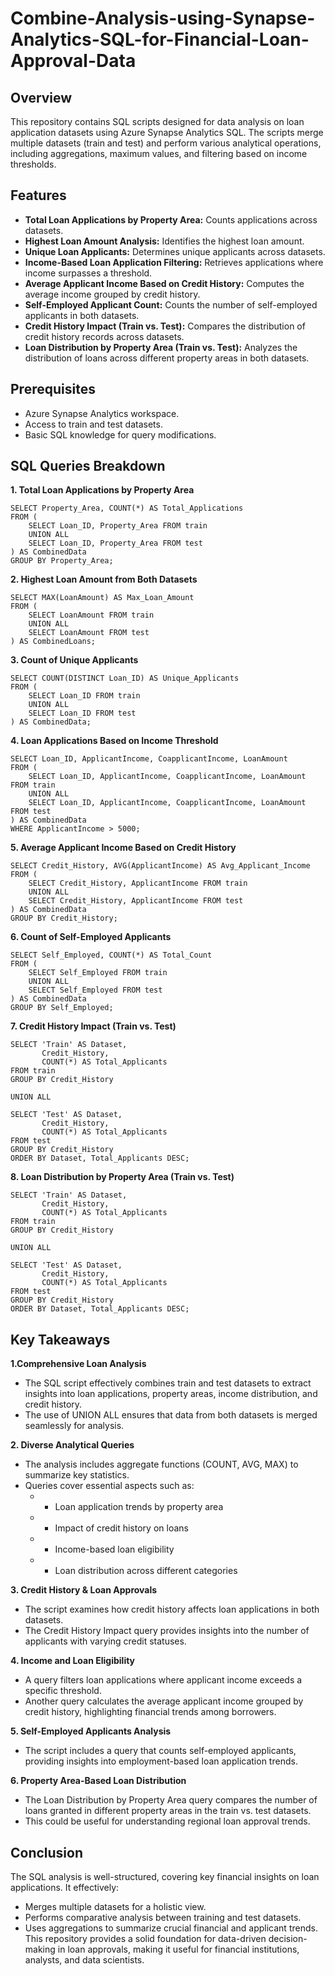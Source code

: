 # Combine-Analysis-using-Synapse-Analytics-SQL-for-Financial-Loan-Approval-Data

## Overview
This repository contains SQL scripts designed for data analysis on loan application datasets using Azure Synapse Analytics SQL. The scripts merge multiple datasets (train and test) and perform various analytical operations, including aggregations, maximum values, and filtering based on income thresholds.

## Features
- **Total Loan Applications by Property Area:** Counts applications across datasets.
- **Highest Loan Amount Analysis:** Identifies the highest loan amount.
- **Unique Loan Applicants:** Determines unique applicants across datasets.
- **Income-Based Loan Application Filtering:** Retrieves applications where income surpasses a threshold.
- **Average Applicant Income Based on Credit History:** Computes the average income grouped by credit history.
- **Self-Employed Applicant Count:** Counts the number of self-employed applicants in both datasets.
- **Credit History Impact (Train vs. Test):** Compares the distribution of credit history records across datasets.
- **Loan Distribution by Property Area (Train vs. Test):** Analyzes the distribution of loans across different property areas in both datasets.

## Prerequisites
* Azure Synapse Analytics workspace.
* Access to train and test datasets.
* Basic SQL knowledge for query modifications.
  
## SQL Queries Breakdown

**1. Total Loan Applications by Property Area**

```
SELECT Property_Area, COUNT(*) AS Total_Applications
FROM (
    SELECT Loan_ID, Property_Area FROM train
    UNION ALL
    SELECT Loan_ID, Property_Area FROM test
) AS CombinedData
GROUP BY Property_Area;
```
**2. Highest Loan Amount from Both Datasets**

```
SELECT MAX(LoanAmount) AS Max_Loan_Amount
FROM (
    SELECT LoanAmount FROM train
    UNION ALL
    SELECT LoanAmount FROM test
) AS CombinedLoans;
```
**3. Count of Unique Applicants**
```
SELECT COUNT(DISTINCT Loan_ID) AS Unique_Applicants
FROM (
    SELECT Loan_ID FROM train
    UNION ALL
    SELECT Loan_ID FROM test
) AS CombinedData;
```
**4. Loan Applications Based on Income Threshold**

```
SELECT Loan_ID, ApplicantIncome, CoapplicantIncome, LoanAmount
FROM (
    SELECT Loan_ID, ApplicantIncome, CoapplicantIncome, LoanAmount FROM train
    UNION ALL
    SELECT Loan_ID, ApplicantIncome, CoapplicantIncome, LoanAmount FROM test
) AS CombinedData
WHERE ApplicantIncome > 5000;
```
**5. Average Applicant Income Based on Credit History**
```
SELECT Credit_History, AVG(ApplicantIncome) AS Avg_Applicant_Income
FROM (
    SELECT Credit_History, ApplicantIncome FROM train
    UNION ALL
    SELECT Credit_History, ApplicantIncome FROM test
) AS CombinedData
GROUP BY Credit_History;
```
**6. Count of Self-Employed Applicants**
```
SELECT Self_Employed, COUNT(*) AS Total_Count
FROM (
    SELECT Self_Employed FROM train
    UNION ALL
    SELECT Self_Employed FROM test
) AS CombinedData
GROUP BY Self_Employed;
```
**7. Credit History Impact (Train vs. Test)**

```
SELECT 'Train' AS Dataset, 
       Credit_History, 
       COUNT(*) AS Total_Applicants
FROM train
GROUP BY Credit_History

UNION ALL

SELECT 'Test' AS Dataset, 
       Credit_History, 
       COUNT(*) AS Total_Applicants
FROM test
GROUP BY Credit_History
ORDER BY Dataset, Total_Applicants DESC;
```
**8. Loan Distribution by Property Area (Train vs. Test)**

```
SELECT 'Train' AS Dataset, 
       Credit_History, 
       COUNT(*) AS Total_Applicants
FROM train
GROUP BY Credit_History

UNION ALL

SELECT 'Test' AS Dataset, 
       Credit_History, 
       COUNT(*) AS Total_Applicants
FROM test
GROUP BY Credit_History
ORDER BY Dataset, Total_Applicants DESC;
```

## Key Takeaways

**1.Comprehensive Loan Analysis**

* The SQL script effectively combines train and test datasets to extract insights into loan applications, property areas, income distribution, and credit history.
* The use of UNION ALL ensures that data from both datasets is merged seamlessly for analysis.
  
**2. Diverse Analytical Queries**
* The analysis includes aggregate functions (COUNT, AVG, MAX) to summarize key statistics.
* Queries cover essential aspects such as:
    - * Loan application trends by property area
    - * Impact of credit history on loans
    - * Income-based loan eligibility 
    - * Loan distribution across different categories
        
**3. Credit History & Loan Approvals**

* The script examines how credit history affects loan applications in both datasets.
* The Credit History Impact query provides insights into the number of applicants with varying credit statuses.
  
**4. Income and Loan Eligibility**

* A query filters loan applications where applicant income exceeds a specific threshold.
* Another query calculates the average applicant income grouped by credit history, highlighting financial trends among borrowers.
  
**5. Self-Employed Applicants Analysis**

* The script includes a query that counts self-employed applicants, providing insights into employment-based loan application trends.
  
**6. Property Area-Based Loan Distribution**

* The Loan Distribution by Property Area query compares the number of loans granted in different property areas in the train vs. test datasets.
* This could be useful for understanding regional loan approval trends.

## Conclusion
The SQL analysis is well-structured, covering key financial insights on loan applications. It effectively:

* Merges multiple datasets for a holistic view.
* Performs comparative analysis between training and test datasets.
* Uses aggregations to summarize crucial financial and applicant trends.
This repository provides a solid foundation for data-driven decision-making in loan approvals, making it useful for financial institutions, analysts, and data scientists.




























